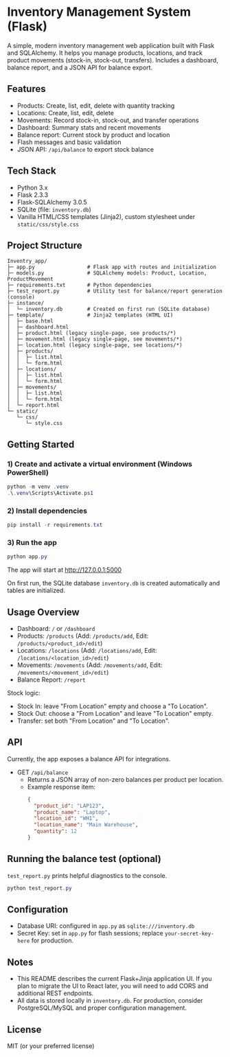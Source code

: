 # Inventory Management System (Flask)

A simple, modern inventory management web application built with Flask and SQLAlchemy. It helps you manage products, locations, and track product movements (stock-in, stock-out, transfers). Includes a dashboard, balance report, and a JSON API for balance export.

## Features
- Products: Create, list, edit, delete with quantity tracking
- Locations: Create, list, edit, delete
- Movements: Record stock-in, stock-out, and transfer operations
- Dashboard: Summary stats and recent movements
- Balance report: Current stock by product and location
- Flash messages and basic validation
- JSON API: `/api/balance` to export stock balance

## Tech Stack
- Python 3.x
- Flask 2.3.3
- Flask-SQLAlchemy 3.0.5
- SQLite (file: `inventory.db`)
- Vanilla HTML/CSS templates (Jinja2), custom stylesheet under `static/css/style.css`

## Project Structure
```
Inventry_app/
├─ app.py                 # Flask app with routes and initialization
├─ models.py              # SQLAlchemy models: Product, Location, ProductMovement
├─ requirements.txt       # Python dependencies
├─ test_report.py         # Utility test for balance/report generation (console)
├─ instance/
│  └─ inventory.db        # Created on first run (SQLite database)
├─ template/              # Jinja2 templates (HTML UI)
│  ├─ base.html
│  ├─ dashboard.html
│  ├─ product.html (legacy single-page, see products/*)
│  ├─ movement.html (legacy single-page, see movements/*)
│  ├─ location.html (legacy single-page, see locations/*)
│  ├─ products/
│  │  ├─ list.html
│  │  └─ form.html
│  ├─ locations/
│  │  ├─ list.html
│  │  └─ form.html
│  ├─ movements/
│  │  ├─ list.html
│  │  └─ form.html
│  └─ report.html
└─ static/
   └─ css/
      └─ style.css
```

## Getting Started

### 1) Create and activate a virtual environment (Windows PowerShell)
```powershell
python -m venv .venv
.\.venv\Scripts\Activate.ps1
```

### 2) Install dependencies
```powershell
pip install -r requirements.txt
```

### 3) Run the app
```powershell
python app.py
```
The app will start at http://127.0.0.1:5000

On first run, the SQLite database `inventory.db` is created automatically and tables are initialized.

## Usage Overview
- Dashboard: `/` or `/dashboard`
- Products: `/products` (Add: `/products/add`, Edit: `/products/<product_id>/edit`)
- Locations: `/locations` (Add: `/locations/add`, Edit: `/locations/<location_id>/edit`)
- Movements: `/movements` (Add: `/movements/add`, Edit: `/movements/<movement_id>/edit`)
- Balance Report: `/report`

Stock logic:
- Stock In: leave "From Location" empty and choose a "To Location".
- Stock Out: choose a "From Location" and leave "To Location" empty.
- Transfer: set both "From Location" and "To Location".

## API
Currently, the app exposes a balance API for integrations.

- GET `/api/balance`
  - Returns a JSON array of non-zero balances per product per location.
  - Example response item:
    ```json
    {
      "product_id": "LAP123",
      "product_name": "Laptop",
      "location_id": "WH1",
      "location_name": "Main Warehouse",
      "quantity": 12
    }
    ```

## Running the balance test (optional)
`test_report.py` prints helpful diagnostics to the console.
```powershell
python test_report.py
```

## Configuration
- Database URI: configured in `app.py` as `sqlite:///inventory.db`
- Secret Key: set in `app.py` for flash sessions; replace `your-secret-key-here` for production.

## Notes
- This README describes the current Flask+Jinja application UI. If you plan to migrate the UI to React later, you will need to add CORS and additional REST endpoints.
- All data is stored locally in `inventory.db`. For production, consider PostgreSQL/MySQL and proper configuration management.

## License
MIT (or your preferred license)
